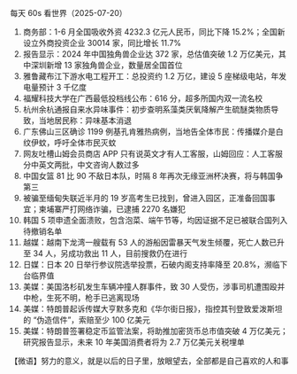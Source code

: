 每天 60s 看世界（2025-07-20）

1. 商务部：1-6 月全国吸收外资 4232.3 亿元人民币，同比下降 15.2%；全国新设立外商投资企业 30014 家，同比增长 11.7%
2. 报告显示：2024 年中国独角兽企业达 372 家，总估值突破 1.2 万亿美元，其中深圳新增 13 家独角兽企业，数量居全国首位
3. 雅鲁藏布江下游水电工程开工：总投资约 1.2 万亿，建设 5 座梯级电站，年发电量预计 3 千亿度
4. 福耀科技大学在广西最低投档线公布：616 分，超多所国内双一流名校
5. 杭州余杭通报自来水异味事件：初步查明系藻类厌氧降解产生硫醚类物质导致，当地居民称：异味基本消退
6. 广东佛山三区确诊 1199 例基孔肯雅热病例，当地告全体市民：传播媒介是白纹伊蚊，呼吁全体市民灭蚊
7. 网友吐槽山姆会员商店 APP 只有说英文才有人工客服，山姆回应：人工客服分中英文两批，中文咨询人数过多
8. 中国女篮 81 比 90 不敌日本队，时隔 8 年再次无缘亚洲杯决赛，将与韩国争第三 
9. 被骗至缅甸失联近半月的 19 岁高考生已找到，曾进入园区，正准备回国事宜；柬埔寨严打网络诈骗，已逮捕 2270 名嫌犯
10. 韩国 5 项申遗全面溃败，包含泡菜、端午节等，均因证据不足已被联合国列入待撤销名单
11. 越媒：越南下龙湾一艘载有 53 人的游船因雷暴天气发生倾覆，死亡人数已升至 34 人，另成功救出 11 人，目前搜救仍在进行
12. 日媒：日本 20 日举行参议院选举投票，石破内阁支持率降至 20.8%，濒临下台临界值
13. 美媒：美国洛杉矶发生车辆冲撞人群事件，致 30 人受伤，涉事司机遭围殴并中枪，生死不明，枪手已逃离现场
14. 美媒：特朗普起诉传媒大亨默多克和《华尔街日报》，指控其刊登致爱泼斯坦的 “伪造信件”，索赔至少 100 亿美元
15. 美媒：特朗普签署稳定币监管法案，将助推加密货币总市值突破 4 万亿美元；研究报告显示，未来 10 年美国消费者将为 2.7 万亿美元关税埋单

【微语】努力的意义，就是以后的日子里，放眼望去，全部都是自己喜欢的人和事
